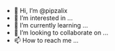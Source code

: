 - 👋 Hi, I’m @pipzalix
- 👀 I’m interested in ...
- 🌱 I’m currently learning ...
- 💞️ I’m looking to collaborate on ...
- 📫 How to reach me ...

<!---
pipzalix/pipzalix is a ✨ special ✨ repository because its `README.md` (this file) appears on your GitHub profile.
You can click the Preview link to take a look at your changes.
--->
